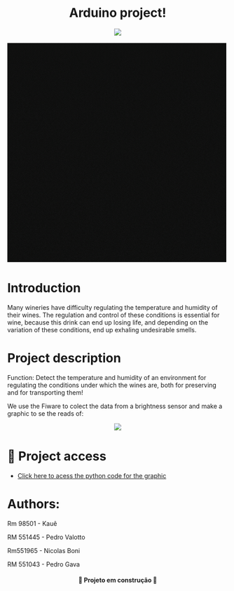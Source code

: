 <h1 align="center"> Arduino project! </h1>

<p align="center">
<img src="https://img.shields.io/badge/STATUS-em%20Desenvolvimento-green"/>
</p>

![gif logo](img/ustein%20tech%20solutons.gif)

# Introduction

Many wineries have difficulty regulating the temperature and humidity of their wines. The regulation and control of these conditions is essential for wine, because this drink can end up losing life, and depending on the variation of these conditions, end up exhaling undesirable smells.

# Project description

 Function: Detect the temperature and humidity of an environment for regulating the conditions under which the wines are, both for preserving and for transporting them!

 We use the Fiware to colect the data from a brightness sensor and make a graphic to se the reads of:

<p align="center">
<img src="https://github.com/pedrogava/Vinheiria/assets/126473513/4700b4c3-d177-4850-9aad-5c82fffc5647"/>
</p>

# 📁 Project access
+ <a href="https://www.fiware.org/"> Click here to acess the python code for the graphic</a>


# Authors:

Rm 98501 - Kauê

RM 551445 - Pedro Valotto

Rm551965 - Nicolas Boni

RM 551043 - Pedro Gava

<h4 align="center"> 
    🚧 Projeto em construção 🚧
</h4>